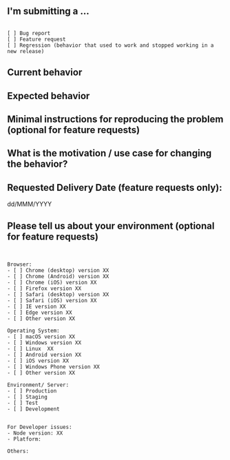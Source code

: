 <!--
PLEASE HELP US PROCESS GITHUB ISSUES FASTER BY PROVIDING THE FOLLOWING INFORMATION.
-->

## I'm submitting a ...
<!-- Check one of the following options with "x" and add the appropriate label to the issue as well -->
<pre><code>
[ ] Bug report <!-- Please search this repo for a similar issue or PR before submitting -->
[ ] Feature request
[ ] Regression (behavior that used to work and stopped working in a new release)
</code></pre>

## Current behavior
<!-- Describe how the issue manifests. -->


## Expected behavior
<!-- Describe what the desired behavior would be. -->


## Minimal instructions for reproducing the problem (optional for feature requests)
<!--
For bug reports please provide the *STEPS TO REPRODUCE* and if possible a *MINIMAL DEMO* of the problem via
https://plnkr.co or similar.
-->

## What is the motivation / use case for changing the behavior?
<!-- Describe the motivation or the concrete use case. -->


## Requested Delivery Date (feature requests only):
dd/MMM/YYYY
<!--
This gives us a better sense of the urgency of the issue compared to labels
If possible, We'll respond with the actual delivery date
-->

## Please tell us about your environment (optional for feature requests)

<pre><code>

Browser:
- [ ] Chrome (desktop) version XX
- [ ] Chrome (Android) version XX
- [ ] Chrome (iOS) version XX
- [ ] Firefox version XX
- [ ] Safari (desktop) version XX
- [ ] Safari (iOS) version XX
- [ ] IE version XX
- [ ] Edge version XX
- [ ] Other version XX <!-- Replace Other with name of browser -->

Operating System:
- [ ] macOS version XX
- [ ] Windows version XX
- [ ] Linux <!-- Add flavor name here --> XX
- [ ] Android version XX
- [ ] iOS version XX
- [ ] Windows Phone version XX
- [ ] Other version XX <!-- Replace Other with name of OS -->

Environment/ Server:
- [ ] Production
- [ ] Staging
- [ ] Test
- [ ] Development
<!-- If possible, check whether this is still an issue on the test server first -->

For Developer issues:
- Node version: XX <!-- use `node --version` -->
- Platform: <!-- Mac, Linux, Windows -->

Others:
<!-- Anything else relevant?  Operating system version, IDE, package manager, HTTP server, ... -->


</code></pre>
